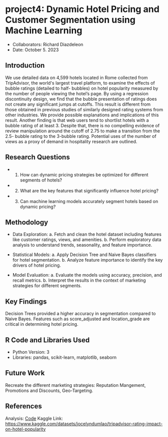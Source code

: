 # project4: Dynamic Hotel Pricing and Customer Segmentation using Machine Learning
* Collaborators: Richard Diazdeleon
* Date: October 5. 2023


## Introduction
We use detailed data on 4,599 hotels located in Rome collected from TripAdvisor, the
world's largest travel platform, to examine the effects of
bubble ratings (detailed to half-
bubbles) on hotel popularity measured by the number of people viewing the hotel’s page.
By using a regression discontinuity design, we find that the bubble presentation of ratings
does not create any significant jumps at cutoffs. This result is different from those obtained
in previous studies of similarly designed rating systems from other industries. We provide
possible explanations and implications of this result. Another finding is that web users tend
to shortlist hotels with a bubble rating of at least 3. Despite that, there is no compelling
evidence of review manipulation around the cutoff of 2.75 to make a transition from the 2.5-
bubble rating to the 3-bubble rating. Potential uses of the number of views as a proxy of
demand in hospitality research are outlined.

## Research Questions
* 1. How can dynamic pricing strategies be optimized for different segments of hotels?
* 2. What are the key features that significantly influence hotel pricing?
* 3. Can machine learning models accurately segment hotels based on dynamic pricing?

## Methodology
* Data Exploration:
a. Fetch and clean the hotel dataset including features like customer ratings, views, and amenities.
b. Perform exploratory data analysis to understand trends, seasonality, and feature importance.

* Statistical Models:
a. Apply Decision Tree and Naive Bayes classifiers for hotel segmentation.
b. Analyze feature importance to identify the key drivers of hotel pricing.

* Model Evaluation:
a. Evaluate the models using accuracy, precision, and recall metrics.
b. Interpret the results in the context of marketing strategies for different segments.
 
## Key Findings
Decision Trees provided a higher accuracy in segmentation compared to Naive Bayes.
Features such as score_adjusted and location_grade are critical in determining hotel pricing.

##  R Code and Libraries Used
* Python Version: 3
* Libraries: pandas, scikit-learn, matplotlib, seaborn
  
## Future Work
Recreate the different marketing strategies: Reputation Mangement, Promotions and Discounts, Geo-Targeting.

## References

Analysis: [
Code](https://github.com/dsrichard97/project4DynamicHotelPricing/blob/main/Trip%20Advisor%20Marketing%20Analysis.pdf)
Kaggle Link: [
](https://www.kaggle.com/datasets/jocelyndumlao/tripadvisor-rating-impact-on-hotel-popularity)https://www.kaggle.com/datasets/jocelyndumlao/tripadvisor-rating-impact-on-hotel-popularity

